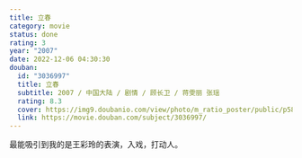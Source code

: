 ```yaml
---
title: 立春
category: movie
status: done
rating: 3
year: "2007"
date: 2022-12-06 04:30:30
douban:
  id: "3036997"
  title: 立春
  subtitle: 2007 / 中国大陆 / 剧情 / 顾长卫 / 蒋雯丽 张瑶
  rating: 8.3
  cover: https://img9.doubanio.com/view/photo/m_ratio_poster/public/p582511565.jpg
  link: https://movie.douban.com/subject/3036997/
---
```


最能吸引到我的是王彩玲的表演，入戏，打动人。